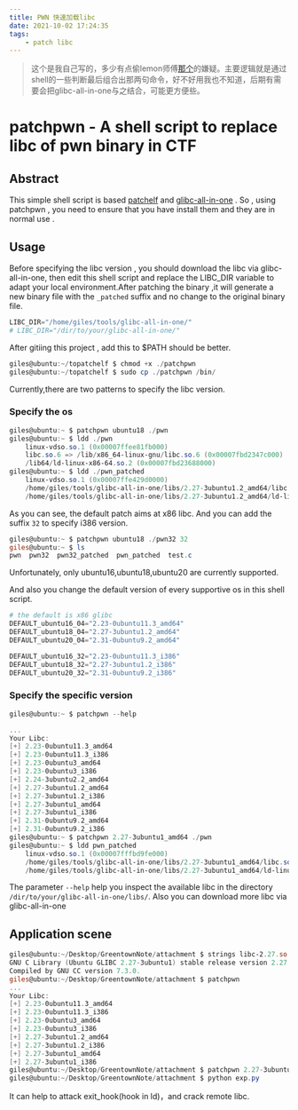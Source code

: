 ```yaml
---
title: PWN 快速加载libc
date: 2021-10-02 17:24:35
tags:
    - patch libc
---
```


> 这个是我自己写的，多少有点偷lemon师傅[那个](https://la13x.github.io/2021/07/23/switch-libc/)的嫌疑。主要逻辑就是通过shell的一些判断最后组合出那两句命令，好不好用我也不知道，后期有需要会把glibc-all-in-one与之结合，可能更方便些。
# patchpwn - A shell script to replace libc of pwn binary in CTF

## Abstract

This simple shell script is based [patchelf](https://github.com/NixOS/patchelf) and [glibc-all-in-one](https://github.com/matrix1001/glibc-all-in-one) . So , using patchpwn , you need to ensure that you have install them and they are in normal use . 

## Usage

Before specifying the libc version , you should download the libc via glibc-all-in-one, then edit this shell script and replace the LIBC_DIR variable  to adapt your local environment.After patching the binary ,it will generate a new binary file with the `_patched` suffix and no change to the original binary file.

```Powershell
LIBC_DIR="/home/giles/tools/glibc-all-in-one/"
# LIBC_DIR="/dir/to/your/glibc-all-in-one/"
```

After gitiing this project , add this to $PATH should be better.
```Powershell
giles@ubuntu:~/topatchelf $ chmod +x ./patchpwn 
giles@ubuntu:~/topatchelf $ sudo cp ./patchpwn /bin/
```
Currently,there are two patterns to specify the libc version.

### Specify the os


```Powershell
giles@ubuntu:~ $ patchpwn ubuntu18 ./pwn
giles@ubuntu:~ $ ldd ./pwn
	linux-vdso.so.1 (0x00007ffee81fb000)
	libc.so.6 => /lib/x86_64-linux-gnu/libc.so.6 (0x00007fbd2347c000)
	/lib64/ld-linux-x86-64.so.2 (0x00007fbd23688000)
giles@ubuntu:~ $ ldd ./pwn_patched 
	linux-vdso.so.1 (0x00007ffe429d0000)
	/home/giles/tools/glibc-all-in-one/libs/2.27-3ubuntu1.2_amd64/libc.so.6 (0x00007fc4f07ad000)
	/home/giles/tools/glibc-all-in-one/libs/2.27-3ubuntu1.2_amd64/ld-linux-x86-64.so.2 => /lib64/ld-linux-x86-64.so.2 (0x00007fc4f0ba7000)
```

As you can see, the default patch aims at x86 libc. And you can add the suffix `32` to specify i386 version.

```Powershell
giles@ubuntu:~ $ patchpwn ubuntu18 ./pwn32 32
giles@ubuntu:~ $ ls
pwn  pwn32  pwn32_patched  pwn_patched  test.c
```
Unfortunately, only ubuntu16,ubuntu18,ubuntu20 are currently supported.

And also you change the default version of every supportive os in this shell script.

```Powershell
# the default is x86 glibc
DEFAULT_ubuntu16_04="2.23-0ubuntu11.3_amd64"
DEFAULT_ubuntu18_04="2.27-3ubuntu1.2_amd64"
DEFAULT_ubuntu20_04="2.31-0ubuntu9.2_amd64" 

DEFAULT_ubuntu16_32="2.23-0ubuntu11.3_i386"
DEFAULT_ubuntu18_32="2.27-3ubuntu1.2_i386"
DEFAULT_ubuntu20_32="2.31-0ubuntu9.2_i386"
```
### Specify the specific version

```Powershell
giles@ubuntu:~ $ patchpwn --help

...
Your Libc:
[+] 2.23-0ubuntu11.3_amd64
[+] 2.23-0ubuntu11.3_i386
[+] 2.23-0ubuntu3_amd64
[+] 2.23-0ubuntu3_i386
[+] 2.24-3ubuntu2.2_amd64
[+] 2.27-3ubuntu1.2_amd64
[+] 2.27-3ubuntu1.2_i386
[+] 2.27-3ubuntu1_amd64
[+] 2.27-3ubuntu1_i386
[+] 2.31-0ubuntu9.2_amd64
[+] 2.31-0ubuntu9.2_i386
giles@ubuntu:~ $ patchpwn 2.27-3ubuntu1_amd64 ./pwn
giles@ubuntu:~ $ ldd pwn_patched 
	linux-vdso.so.1 (0x00007fffbd9fe000)
	/home/giles/tools/glibc-all-in-one/libs/2.27-3ubuntu1_amd64/libc.so.6 (0x00007f58a7c85000)
	/home/giles/tools/glibc-all-in-one/libs/2.27-3ubuntu1_amd64/ld-linux-x86-64.so.2 => /lib64/ld-linux-x86-64.so.2 (0x00007f58a807f000)

```

The parameter `--help` help you inspect the available libc in the directory `/dir/to/your/glibc-all-in-one/libs/`. Also you can download more libc via glibc-all-in-one

## Application scene

```Powershell
giles@ubuntu:~/Desktop/GreentownNote/attachment $ strings libc-2.27.so | grep "GNU"
GNU C Library (Ubuntu GLIBC 2.27-3ubuntu1) stable release version 2.27.
Compiled by GNU CC version 7.3.0.
giles@ubuntu:~/Desktop/GreentownNote/attachment $ patchpwn 
...
Your Libc:
[+] 2.23-0ubuntu11.3_amd64
[+] 2.23-0ubuntu11.3_i386
[+] 2.23-0ubuntu3_amd64
[+] 2.23-0ubuntu3_i386
[+] 2.27-3ubuntu1.2_amd64
[+] 2.27-3ubuntu1.2_i386
[+] 2.27-3ubuntu1_amd64
[+] 2.27-3ubuntu1_i386
giles@ubuntu:~/Desktop/GreentownNote/attachment $ patchpwn 2.27-3ubuntu1_amd64 ./GreentownNote 
giles@ubuntu:~/Desktop/GreentownNote/attachment $ python exp.py
```
It can help to attack exit_hook(hook in ld)，and crack remote libc.




